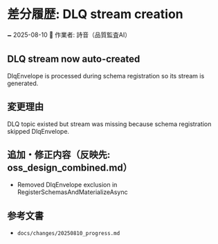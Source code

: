 # 差分履歴: DLQ stream creation

🗕 2025-08-10
🧐 作業者: 詩音（品質監査AI）

## DLQ stream now auto-created
DlqEnvelope is processed during schema registration so its stream is generated.

## 変更理由
DLQ topic existed but stream was missing because schema registration skipped DlqEnvelope.

## 追加・修正内容（反映先: oss_design_combined.md）
- Removed DlqEnvelope exclusion in RegisterSchemasAndMaterializeAsync

## 参考文書
- `docs/changes/20250810_progress.md`
